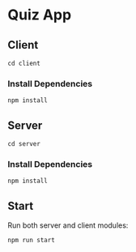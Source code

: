# Quiz App

## Client

`cd client`

### Install Dependencies

`npm install`

## Server

`cd server`

### Install Dependencies

`npm install`

## Start

Run both server and client modules:

`npm run start`
